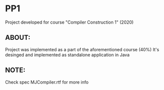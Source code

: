 # PP1
Project developed for course "Compiler Construction 1" (2020)
## ABOUT:
Project was implemented as a part of the aforementioned course (40%)
It's desinged and implemented as standalone application in Java
## NOTE:
Check spec MJCompiler.rtf for more info
